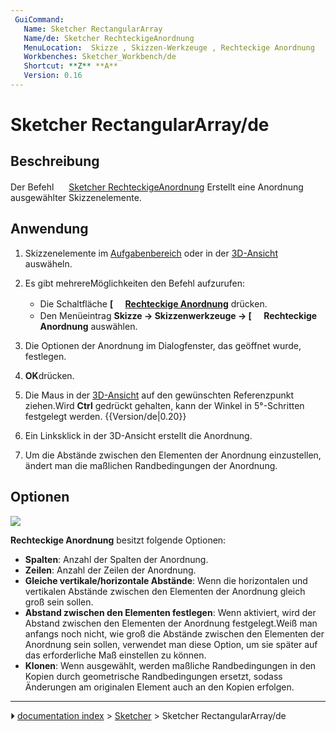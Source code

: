 ```yaml
---
 GuiCommand:
   Name: Sketcher RectangularArray
   Name/de: Sketcher RechteckigeAnordnung
   MenuLocation:  Skizze , Skizzen-Werkzeuge , Rechteckige Anordnung
   Workbenches: Sketcher_Workbench/de
   Shortcut: **Z** **A**
   Version: 0.16
---
```


# Sketcher RectangularArray/de



## Beschreibung

Der Befehl <img alt="" src=images/Sketcher_RectangularArray.svg  style="width:16px;"> [Sketcher RechteckigeAnordnung](Sketcher_RectangularArray/de.md) Erstellt eine Anordnung ausgewählter Skizzenelemente.



## Anwendung

1.  Skizzenelemente im [Aufgabenbereich](task_panel.md) oder in der [3D-Ansicht](3D_view.md) auswäheln.

2.  Es gibt mehrereMöglichkeiten den Befehl aufzurufen:
    -   Die Schaltfläche **[<img src=images/Sketcher_RectangularArray.svg style="width:16px"> [Rechteckige Anordnung](Sketcher_RectangularArray/de.md)** drücken.
    -   Den Menüeintrag **Skizze → Skizzenwerkzeuge → [<img src=images/Sketcher_RectangularArray.svg style="width:16px"> Rechteckige Anordnung** auswählen.

3.  Die Optionen der Anordnung im Dialogfenster, das geöffnet wurde, festlegen.

4.  
    **OK**drücken.

5.  Die Maus in der [3D-Ansicht](3D_view/de.md) auf den gewünschten Referenzpunkt ziehen.Wird **Ctrl** gedrückt gehalten, kann der Winkel in 5°-Schritten festgelegt werden. {{Version/de|0.20}}

6.  Ein Linksklick in der 3D-Ansicht erstellt die Anordnung.

7.  Um die Abstände zwischen den Elementen der Anordnung einzustellen, ändert man die maßlichen Randbedingungen der Anordnung.



## Optionen

![](images/Sketcher_RectangularArray_Options.jpg )

**Rechteckige Anordnung** besitzt folgende Optionen:

-   **Spalten**: Anzahl der Spalten der Anordnung.
-   **Zeilen**: Anzahl der Zeilen der Anordnung.
-   **Gleiche vertikale/horizontale Abstände**: Wenn die horizontalen und vertikalen Abstände zwischen den Elementen der Anordnung gleich groß sein sollen.
-   **Abstand zwischen den Elementen festlegen**: Wenn aktiviert, wird der Abstand zwischen den Elementen der Anordnung festgelegt.Weiß man anfangs noch nicht, wie groß die Abstände zwischen den Elementen der Anordnung sein sollen, verwendet man diese Option, um sie später auf das erforderliche Maß einstellen zu können.
-   **Klonen**: Wenn ausgewählt, werden maßliche Randbedingungen in den Kopien durch geometrische Randbedingungen ersetzt, sodass Änderungen am originalen Element auch an den Kopien erfolgen.



---
⏵ [documentation index](../README.md) > [Sketcher](Sketcher_Workbench.md) > Sketcher RectangularArray/de
